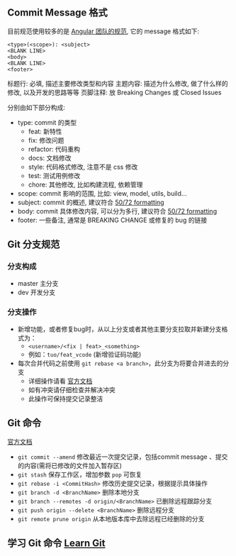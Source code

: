 ## Commit Message 格式
目前规范使用较多的是 [Angular 团队的规范](https://github.com/angular/angular.js/blob/master/DEVELOPERS.md#-git-commit-guidelines), 它的 message 格式如下:
```
<type>(<scope>): <subject>
<BLANK LINE>
<body>
<BLANK LINE>
<footer>
```

标题行: 必填, 描述主要修改类型和内容
主题内容: 描述为什么修改, 做了什么样的修改, 以及开发的思路等等
页脚注释: 放 Breaking Changes 或 Closed Issues

分别由如下部分构成:

- type: commit 的类型
    - feat: 新特性
    - fix: 修改问题
    - refactor: 代码重构
    - docs: 文档修改
    - style: 代码格式修改, 注意不是 css 修改
    - test: 测试用例修改
    - chore: 其他修改, 比如构建流程, 依赖管理
- scope: commit 影响的范围, 比如: view, model, utils, build...
- subject: commit 的概述, 建议符合  [50/72 formatting](https://stackoverflow.com/questions/2290016/git-commit-messages-50-72-formatting)
- body: commit 具体修改内容, 可以分为多行, 建议符合 [50/72 formatting](https://stackoverflow.com/questions/2290016/git-commit-messages-50-72-formatting)
- footer: 一些备注, 通常是 BREAKING CHANGE 或修复的 bug 的链接


## Git 分支规范

### 分支构成

- master 主分支
- dev 开发分支

### 分支操作
    
- 新增功能，或者修复bug时，从以上分支或者其他主要分支拉取并新建分支格式为：
    - `<username>/<fix | feat>_<something>`
    - 例如：`tuo/feat_vcode` (新增验证码功能)
- 每次合并代码之前使用 `git rebase <a branch>`，此分支为将要合并进去的分支  
    - 详细操作请看 [官方文档](https://git-scm.com/book/zh/v2/Git-%E5%88%86%E6%94%AF-%E5%8F%98%E5%9F%BA)
    - 如有冲突请仔细检查并解决冲突
    - 此操作可保持提交记录整洁


## Git 命令

[官方文档](https://git-scm.com/book/zh/v2/)

- `git commit --amend` 修改最近一次提交记录，包括commit message 、提交的内容(需将已修改的文件加入暂存区)
- `git stash` 保存工作区，增加参数 `pop` 可恢复
- `git rebase -i <CommitHash>` 修改历史提交记录，根据提示具体操作
- `git branch -d <BranchName>` 删除本地分支
- `git branch --remotes -d origin/<BranchName>` 已删除远程跟踪分支
- `git push origin --delete <BranchName>` 删除远程分支
- `git remote prune origin` 从本地版本库中去除远程已经删除的分支

## 学习 Git 命令 [Learn Git](https://learngitbranching.js.org/)
